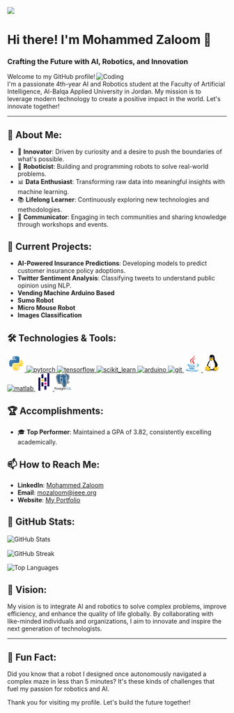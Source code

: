 [<img src="https://upload.wikimedia.org/wikipedia/commons/thumb/c/ca/LinkedIn_logo_initials.png/120px-LinkedIn_logo_initials.png">](https://www.linkedin.com/in/mozaloom/)



# Hi there! I'm Mohammed Zaloom 👋
### Crafting the Future with AI, Robotics, and Innovation

<img align="right" alt="Coding" width="300" src="https://media.giphy.com/media/3oKIPnwkbi6BDDG3Cg/giphy.gif">

Welcome to my GitHub profile! I'm a passionate 4th-year AI and Robotics student at the Faculty of Artificial Intelligence, Al-Balqa Applied University in Jordan. My mission is to leverage modern technology to create a positive impact in the world. Let's innovate together!

---

## 🌟 About Me:
- 🧠 **Innovator**: Driven by curiosity and a desire to push the boundaries of what's possible.
- 🤖 **Roboticist**: Building and programming robots to solve real-world problems.
- 📊 **Data Enthusiast**: Transforming raw data into meaningful insights with machine learning.
- 📚 **Lifelong Learner**: Continuously exploring new technologies and methodologies.
- 🎤 **Communicator**: Engaging in tech communities and sharing knowledge through workshops and events.

## 🔭 Current Projects:
- **AI-Powered Insurance Predictions**: Developing models to predict customer insurance policy adoptions.
- **Twitter Sentiment Analysis**: Classifying tweets to understand public opinion using NLP.
- **Vending Machine Arduino Based**
- **Sumo Robot**
- **Micro Mouse Robot**
- **Images Classification**

## 🛠️ Technologies & Tools:
<p align="left">
  <a href="https://www.python.org" target="_blank"> <img src="https://raw.githubusercontent.com/devicons/devicon/master/icons/python/python-original.svg" alt="python" width="40" height="40"/> </a>
  <a href="https://pytorch.org/" target="_blank"> <img src="https://www.vectorlogo.zone/logos/pytorch/pytorch-icon.svg" alt="pytorch" width="40" height="40"/> </a>
  <a href="https://www.tensorflow.org" target="_blank"> <img src="https://www.vectorlogo.zone/logos/tensorflow/tensorflow-icon.svg" alt="tensorflow" width="40" height="40"/> </a>
  <a href="https://scikit-learn.org/" target="_blank"> <img src="https://upload.wikimedia.org/wikipedia/commons/0/05/Scikit_learn_logo_small.svg" alt="scikit_learn" width="40" height="40"/> </a>
  <a href="https://www.arduino.cc/" target="_blank"> <img src="https://cdn.worldvectorlogo.com/logos/arduino-1.svg" alt="arduino" width="40" height="40"/> </a>
  <a href="https://git-scm.com/" target="_blank"> <img src="https://www.vectorlogo.zone/logos/git-scm/git-scm-icon.svg" alt="git" width="40" height="40"/> </a>
  <a href="https://www.java.com" target="_blank"> <img src="https://raw.githubusercontent.com/devicons/devicon/master/icons/java/java-original.svg" alt="java" width="40" height="40"/> </a>
  <a href="https://www.linux.org/" target="_blank"> <img src="https://raw.githubusercontent.com/devicons/devicon/master/icons/linux/linux-original.svg" alt="linux" width="40" height="40"/> </a>
  <a href="https://www.mathworks.com/" target="_blank"> <img src="https://upload.wikimedia.org/wikipedia/commons/2/21/Matlab_Logo.png" alt="matlab" width="40" height="40"/> </a>
  <a href="https://pandas.pydata.org/" target="_blank"> <img src="https://raw.githubusercontent.com/devicons/devicon/2ae2a900d2f041da66e950e4d48052658d850630/icons/pandas/pandas-original.svg" alt="pandas" width="40" height="40"/> </a>
  <a href="https://www.postgresql.org" target="_blank"> <img src="https://raw.githubusercontent.com/devicons/devicon/master/icons/postgresql/postgresql-original-wordmark.svg" alt="postgresql" width="40" height="40"/> </a>
</p>

## 🏆 Accomplishments:
- 🎓 **Top Performer**: Maintained a GPA of 3.82, consistently excelling academically.

## 📫 How to Reach Me:
- **LinkedIn**: [Mohammed Zaloom](https://www.linkedin.com/in/mozaloom/)
- **Email**: [mozaloom@ieee.org](mailto:mozaloom@ieee.org)
- **Website**: [My Portfolio](https://mohammedzaloom-portfolio.onrender.com)

## 🎨 GitHub Stats:
<p>
  <img align="center" src="https://github-readme-stats.vercel.app/api?username=mozaloom&show_icons=true&theme=radical" alt="GitHub Stats" />
</p>

<p>
  <img align="center" src="https://github-readme-streak-stats.herokuapp.com/?user=mozaloom&theme=radical" alt="GitHub Streak" />
</p>

<p>
  <img align="center" src="https://github-readme-stats.vercel.app/api/top-langs/?username=mozaloom&layout=compact&theme=radical" alt="Top Languages" />
</p>

## 🚀 Vision:
My vision is to integrate AI and robotics to solve complex problems, improve efficiency, and enhance the quality of life globally. By collaborating with like-minded individuals and organizations, I aim to innovate and inspire the next generation of technologists.

---

## 🎨 Fun Fact:
Did you know that a robot I designed once autonomously navigated a complex maze in less than 5 minutes? It's these kinds of challenges that fuel my passion for robotics and AI.

Thank you for visiting my profile. Let's build the future together!
